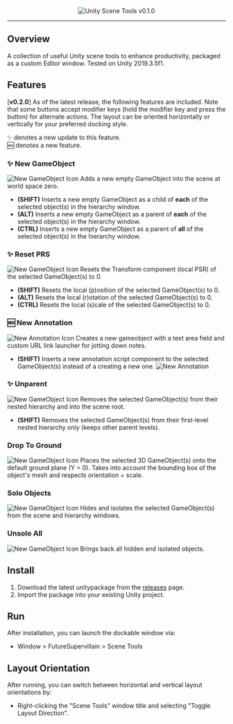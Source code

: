 <div align="center">
  <img alt="Unity Scene Tools v0.1.0" src="https://imgur.com/HlvLkXm.png">
</div>

---

## Overview
A collection of useful Unity scene tools to enhance productivity, packaged as a custom Editor window. Tested on Unity 2019.3.5f1.

## Features
[**v0.2.0**] As of the latest release, the following features are included. Note that some buttons accept modifier keys (hold the modifier key and press the button) for alternate actions. The layout can be oriented horizontally or vertically for your preferred docking style.

:sparkles: denotes a new update to this feature.  
:new: denotes a new feature.  

### :sparkles: New GameObject
![New GameObject Icon](https://imgur.com/1JFg1X2.png) 
Adds a new empty GameObject into the scene at world space zero.
* **(SHIFT)**  Inserts a new empty GameObject as a child of **each** of the selected object(s) in the hierarchy window.
* **(ALT)**  Inserts a new empty GameObject as a parent of **each** of the selected object(s) in the hierarchy window.
* **(CTRL)**  Inserts a new empty GameObject as a parent of **all** of the selected object(s) in the hierarchy window.  
  
### :sparkles: Reset PRS
![New GameObject Icon](https://imgur.com/yMHrLR8.png) 
Resets the Transform component (local PSR) of the selected GameObject(s) to 0.
* **(SHIFT)**  Resets the local (p)osition of the selected GameObject(s) to 0.
* **(ALT)**  Resets the local (r)otation of the selected GameObject(s) to 0.
* **(CTRL)**  Resets the local (s)cale of the selected GameObject(s) to 0.  
  
### :new: New Annotation
![New Annotation Icon](https://imgur.com/8JkY3HZ.png) 
Creates a new gameobject with a text area field and custom URL link launcher for jotting down notes.
* **(SHIFT)**  Inserts a new annotation script component to the selected GameObject(s) instead of a creating a new one.
![New Annotation](https://i.imgur.com/kK9VloH.png)  
  
### :sparkles: Unparent
![New GameObject Icon](https://imgur.com/mDGIi5U.png) 
Removes the selected GameObject(s) from their nested hierarchy and into the scene root.
* **(SHIFT)**  Removes the selected GameObject(s) from their first-level nested hierarchy only (keeps other parent levels).  
  
### Drop To Ground
![New GameObject Icon](https://imgur.com/V0YafEY.png) 
Places the selected 3D GameObject(s) onto the default ground plane (Y = 0). Takes into account the bounding box of the object's mesh and respects orientation + scale.  
  
### Solo Objects
![New GameObject Icon](https://imgur.com/PcNGLk8.png) 
Hides and isolates the selected GameObject(s) from the scene and hierarchy windows.  
  
### Unsolo All
![New GameObject Icon](https://imgur.com/TROLNyX.png) 
Brings back all hidden and isolated objects.  
  
## Install
1. Download the latest unitypackage from the [releases](https://github.com/robertobrambila/unityscenetools/releases) page.
2. Import the package into your existing Unity project.
  
## Run
After installation, you can launch the dockable window via:

* Window > FutureSupervillain > Scene Tools
  
## Layout Orientation
After running, you can switch between horizontal and vertical layout orientations by:

* Right-clicking the "Scene Tools" window title and selecting "Toggle Layout Direction".
